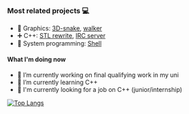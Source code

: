 ### Most related projects :computer:

- :space_invader: Graphics:           [3D-snake](https://github.com/vesord/SpaceSnake), [walker](https://github.com/vesord/raycaster)
- :heavy_plus_sign: C++:                [STL rewrite](https://github.com/vesord/containers), [IRC server](https://github.com/zkerriga/irc-server)
- :wrench: System programming: [Shell](https://github.com/zkerriga/littleshell)

#### What I'm doing now
- 🔭 I’m currently working on final qualifying work in my uni
- 🌱 I’m currently learning C++
- :flashlight: I'm currently looking for a job on C++ (junior/internship)





[![Top Langs](https://github-readme-stats.vercel.app/api/top-langs/?username=vesord&layout=compact)](https://github.com/anuraghazra/github-readme-stats)
